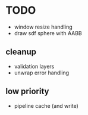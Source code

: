# TODO

- window resize handling
- draw sdf sphere with AABB

## cleanup

- validation layers
- unwrap error handling

## low priority

- pipeline cache (and write)